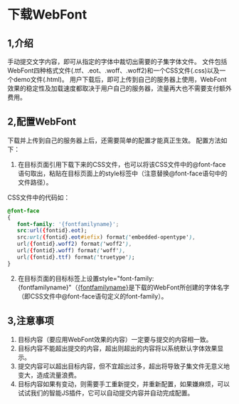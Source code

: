 # 下载WebFont

## 1,介绍
手动提交文字内容，即可从指定的字体中裁切出需要的子集字体文件。
文件包括WebFont四种格式文件(.ttf、.eot、.woff、.woff2)和一个CSS文件(.css)以及一个demo文件(.html)。
用户下载后，即可上传到自己的服务器上使用，WebFont效果的稳定性及加载速度都取决于用户自己的服务器，流量再大也不需要支付额外费用。

## 2,配置WebFont
下载并上传到自己的服务器上后，还需要简单的配置才能真正生效。
配置方法如下：

1. 在目标页面引用下载下来的CSS文件，也可以将该CSS文件中的@font-face语句取出，粘贴在目标页面上的style标签中（注意替换@font-face语句中的文件路径）。

CSS文件中的代码如：
 ``` css
@font-face
{
    font-family: '{fontfamilyname}';
    src:url({fontid}.eot);
    src:url({fontid}.eot#iefix) format('embedded-opentype'),
    url({fontid}.woff2) format('woff2'),
    url({fontid}.woff) format('woff'),
    url({fontid}.ttf) format('truetype');
}

```

2. 在目标页面的目标标签上设置style="font-family:{fontfamilyname}"（<u>{fontfamilyname}</u>是下载的WebFont所创建的字体名字（即CSS文件中@font-face语句定义的font-family）。

## 3,注意事项

1. 目标内容（要应用WebFont效果的内容）一定要与提交的内容相一致。
2. 目标内容不能超出提交的内容，超出则超出的内容将以系统默认字体效果显示。
3. 提交内容可以超出目标内容，但不宜超出过多，超出将导致子集文件无意义地变大，造成流量浪费。
4. 目标内容如果有变动，则需要手工重新提交，并重新配置，如果嫌麻烦，可以试试我们的智能JS插件，它可以自动提交内容并自动完成配置。

